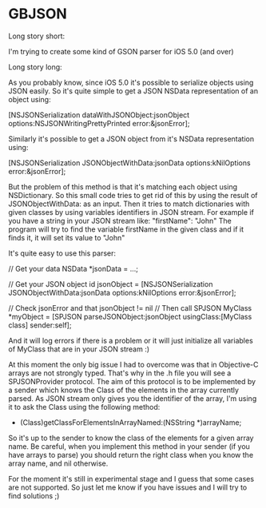 GBJSON
======

Long story short:

I'm trying to create some kind of GSON parser for iOS 5.0 (and over)

Long story long:

As you probably know, since iOS 5.0 it's possible to serialize objects using JSON easily.
So it's quite simple to get a JSON NSData representation of an object using:

[NSJSONSerialization dataWithJSONObject:jsonObject options:NSJSONWritingPrettyPrinted error:&jsonError];

Similarly it's possible to get a JSON object from it's NSData representation using:

[NSJSONSerialization JSONObjectWithData:jsonData options:kNilOptions error:&jsonError];

But the problem of this method is that it's matching each object using NSDictionary.
So this small code tries to get rid of this by using the result of JSONObjectWithData: as an input.
Then it tries to match dictionaries with given classes by using variables identifiers in JSON stream.
For example if you have a string in your JSON stream like:
"firstName": "John"
The program will try to find the variable firstName in the given class and if it finds it, it will set its value to "John"

It's quite easy to use this parser:

// Get your data
NSData *jsonData = ...;

// Get your JSON object
id jsonObject = [NSJSONSerialization JSONObjectWithData:jsonData options:kNilOptions error:&jsonError];

// Check jsonError and that jsonObject != nil
// Then call SPJSON
MyClass *myObject = [SPJSON parseJSONObject:jsonObject usingClass:[MyClass class] sender:self];

And it will log errors if there is a problem or it will just initialize all variables of MyClass that are in your JSON stream :)

At this moment the only big issue I had to overcome was that in Objective-C arrays are not strongly typed.
That's why in the .h file you will see a SPJSONProvider protocol. The aim of this protocol is to be implemented by a sender which knows the Class of the elements in the array currently parsed.
As JSON stream only gives you the identifier of the array, I'm using it to ask the Class using the following method:

- (Class)getClassForElementsInArrayNamed:(NSString *)arrayName;

So it's up to the sender to know the class of the elements for a given array name. Be careful, when you implement this method in your sender (if you have arrays to parse) you should return the right class when you know the array name, and nil otherwise.

For the moment it's still in experimental stage and I guess that some cases are not supported.
So just let me know if you have issues and I will try to find solutions ;)